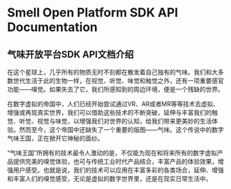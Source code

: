 # Smell Open Platform SDK API Documentation


## 气味开放平台SDK API文档介绍

在这个星球上，几乎所有的物质无时不刻都在散发着自己独有的气味。我们和大多数世代生活于此的生物一样，在视觉、听觉、味觉和触觉之外，还有一项重要感官功能——嗅觉。如果失去了它，我们所感知到的周边环境，便是一个残缺的世界。

在数字虚拟的帝国中，人们已经开始尝试通过VR、AR或者MR等等技术去虚拟、增强或再现真实世界，我们可以借助这些技术的不断突破，延伸与丰富我们的触觉、听觉、视觉与味觉，以增强我们对世界的认知，给我们带来更美妙的生活体验。然而至今，这个帝国中还缺失了一个重要的版图——气味。这个传说中的数字气味王国，正在掀开它神秘的面纱。

“气味王国”所拥有的技术最令人激动的是，不仅能为现在和将来所有的数字虚拟产品提供完美的嗅觉体验，也可与传统工业时代产品结合，丰富产品的体验效果，增强用户感受。也就是说，我们的技术可以应用在丰富多彩的各类场合，延伸、增强和丰富人们的嗅觉感受，无论是虚拟的数字世界里，还是在现实日常生活中。
